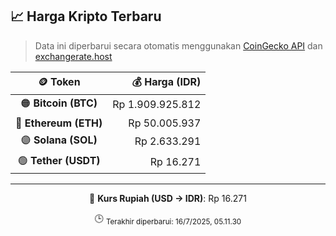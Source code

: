 

<!-- HARGA_KRIPTO -->
## 📈 Harga Kripto Terbaru

> Data ini diperbarui secara otomatis menggunakan [CoinGecko API](https://www.coingecko.com/) dan [exchangerate.host](https://exchangerate.host/)

<div align="center">

| 🪙 Token | 💰 Harga (IDR) |
|:------:|---------------:|
| 🟠 **Bitcoin (BTC)**   | Rp 1.909.925.812 |
| 🔵 **Ethereum (ETH)**  | Rp 50.005.937 |
| 🟣 **Solana (SOL)**    | Rp 2.633.291 |
| 🟢 **Tether (USDT)**   | Rp 16.271 |

---

💱 **Kurs Rupiah (USD → IDR)**: Rp 16.271

🕒 <sub>Terakhir diperbarui: 16/7/2025, 05.11.30</sub>

</div>
<!-- /HARGA_KRIPTO -->